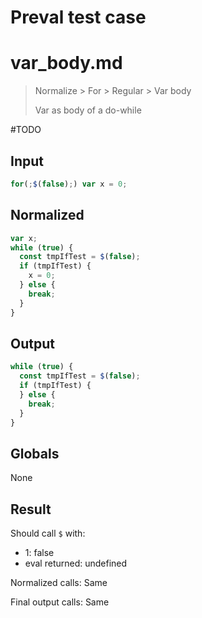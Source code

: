 # Preval test case

# var_body.md

> Normalize > For > Regular > Var body
>
> Var as body of a do-while

#TODO

## Input

`````js filename=intro
for(;$(false);) var x = 0;
`````

## Normalized

`````js filename=intro
var x;
while (true) {
  const tmpIfTest = $(false);
  if (tmpIfTest) {
    x = 0;
  } else {
    break;
  }
}
`````

## Output

`````js filename=intro
while (true) {
  const tmpIfTest = $(false);
  if (tmpIfTest) {
  } else {
    break;
  }
}
`````

## Globals

None

## Result

Should call `$` with:
 - 1: false
 - eval returned: undefined

Normalized calls: Same

Final output calls: Same
